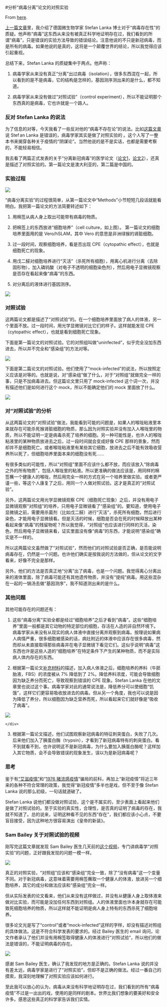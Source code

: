#分析“病毒分离”论文的对照实验

From [here](https://yinwang1.substack.com/p/stefan-lanka).

[上一篇文章](https://yinwang0.substack.com/p/the-virus-misconception)<span>里，我介绍了德国微生物学家 Stefan Lanka 博士对于“病毒存在性”的质疑。他声称“病毒”这东西从来没有被真正科学地证明存在过，我们看到的所谓“病毒”，只是错误的实验方法导致的错误结论。注意他说的不只是新冠病毒，而是所有的病毒。如果他说的是真的，这将是一个颠覆世界的结论，所以我觉得应该引起重视。</span>

总结下来，Stefan Lanka 的质疑集中于两点。他声称：

1.  病毒学家从来没有真正“分离”出过病毒（isolation），很多东西混在一起，所以看到的是不是病毒，它的结构是怎样的，基因测序测出来的是什么，都不知道。

2.  病毒学家从来没有做过“对照试验”（control experiment），所以不能证明那个东西真的是病毒，它也许就是一个路人。

### 反对 Stefan Lanka 的说法

<span>为了信息的对等，今天我看了一些反对他的“病毒不存在论”的说法。比如</span>[这篇文章](https://integralworld.net/visser203.html)<span>说 Stef an Lanka 是错误的，病毒学家其实是做了对照实验的 。这个人写了一整本书来揭穿各种关于疫情的“阴谋论”。当然他说的是不是实话，也都是需要考察的，不能轻易相信。</span>

<span>我去看了两篇正式发表的关于“分离新冠病毒”的医学论文（</span>[论文1](https://www.ncbi.nlm.nih.gov/pmc/articles/PMC7228321/)<span>，</span>[论文2](https://www.ncbi.nlm.nih.gov/pmc/articles/PMC7092803/)<span>），还真是描述了对照实验的。第一篇论文是澳大利亚的，第二篇是中国的。</span>

### 实验过程

![](https://substackcdn.com/image/fetch/w_1456,c_limit,f_auto,q_auto:good,fl_progressive:steep/https%3A%2F%2Fbucketeer-e05bbc84-baa3-437e-9518-adb32be77984.s3.amazonaws.com%2Fpublic%2Fimages%2Fd914879b-d252-4e23-8889-7c6fde727358_725x480.jpeg)

“病毒分离实验”的过程很简单，从第一篇论文中“Methods”小节短短几段话就能看明白。我把第一篇论文的方法简要转述如下：

1.  用棉签从病人身上取出可能带有病毒的物质。

2.  把棉签上的东西放进“细胞培养”（cell culture，如上图）。 第一篇论文的细胞培养里面用的是 Vero/hSLAM，其中 Vero 的意思是非洲绿猴的肾脏细胞。

3.  过一段时间，观察细胞培养，看是否出现 CPE（cytopathic effect），也就是细胞死亡的现象。

4.  用戊二醛对细胞培养进行“灭活”（杀死所有细胞），用离心机进行分离（去除固形物），加入磷钨酸（对电子不透明的细胞染色剂），然后用电子显微镜观察是否存在看起来像“病毒”的东西。

5.  对分离后的液体进行基因测序。

![](https://substackcdn.com/image/fetch/w_1456,c_limit,f_auto,q_auto:good,fl_progressive:steep/https%3A%2F%2Fbucketeer-e05bbc84-baa3-437e-9518-adb32be77984.s3.amazonaws.com%2Fpublic%2Fimages%2Fc861ef6d-f7c2-49f6-97ac-8a214e1a402f_1621x1533.jpeg)

<figcaption class="image-caption"></figcaption>

### 对照试验

这两篇论文都是描述了“对照试验”的。在一个细胞培养里面放了病人的体液，另一个里面不放。过一段时间，用光学显微镜对比它们的样子。这样就能发现 CPE（cytopathic effect），也就是看到细胞死亡现象。

下面是第一篇论文的对照试验。它的对照组叫做“uninfected”，似乎完全没加东西进去，所以并不完全和“感染组”的方法对等。

![](https://substackcdn.com/image/fetch/w_1456,c_limit,f_auto,q_auto:good,fl_progressive:steep/https%3A%2F%2Fbucketeer-e05bbc84-baa3-437e-9518-adb32be77984.s3.amazonaws.com%2Fpublic%2Fimages%2F06cfcf5c-53fe-48a8-afbc-54be26a0dfc0_974x1513.jpeg)

下面是第二篇论文的对照试验。他们使用了“mock-infected”的说法，所以按照定义应该是对等的。也就是说，对“感染组”做了什么，对于“对照组”就做完全一样的事，只是不加病毒进去。但这篇论文里只用了 mock-infected 这个词一次，并没有描述他们是如何进行这个 mock，所以不能确定他们的 mock 里面放了什么。

![](https://substackcdn.com/image/fetch/w_1456,c_limit,f_auto,q_auto:good,fl_progressive:steep/https%3A%2F%2Fbucketeer-e05bbc84-baa3-437e-9518-adb32be77984.s3.amazonaws.com%2Fpublic%2Fimages%2Fafdbc8b4-3c5b-4fdf-9532-46fb0317df3b_1753x1195.jpeg)

### 对“对照试验”的分析

从这两篇论文的“对照试验”做法，我能看到可能的问题是，如果人的喉咙粘液里本来就存在可能杀死猴肾脏细胞的物质，那么因为对照实验并没有加入人喉咙里的物质，所以不能证明一定是病毒杀死了培养的细胞。另一种可能性是，也许人的喉咙粘液里的某种物质放进去之后，过一段时间就会变成好像 CPE 那样的景象，然而却并不是细胞死亡。或者喉咙粘液里有某些其它细胞，放进去之后不能有效吸收营养所以死了，但细胞培养里面本来的细胞没有死……

有很多类似的可能性，所以“对照组”里面不应该什么都不放，而应该放入“除病毒之外的所有物质”，包括人喉咙里的粘液。所以更准确的做法应该是，用同样的棉签蘸一个健康人的喉咙，然后用完全一样的方式在另一个培养里做实验。或者更严谨一些，等这个人康复了之后，用同一个人做对照试验。这才是真正的“对照试验”。

另外，这两篇论文用光学显微镜观察 CPE（细胞死亡现象）之后，并没有用电子显微镜观察“对照组”的培养，只用电子显微镜看了“感染组”的。要知道，使用电子显微镜之前，需要用杀菌剂（比如戊二醛）进行“灭活”，杀死所有细胞，然后进行染色，才能用电子显微镜看。但是灭活的时候，细胞是否会在死的时候释放出某种看起来像“病毒”的残留物呢？所以我觉得，“对照组”也应该进行同样的灭活，染色，然后用电子显微镜来看，证实里面没有像“病毒”的东西，才能说明“感染组”确实是不一样的。

所以这两篇论文虽然做了“对照试验”，然而他们的对照试验是否正确，是否能说明病毒存在，仍然是一个问题。也许他们确实是按我说的方法做的，但从论文的文字看来，好像不完全是那样。

另外，他们的方法是否真正地“分离”出了病毒，也是一个问题。我觉得离心分离出来的液体里面，除了病毒可能还有其他遗传物质，并没有“提纯”病毒。用这些混杂在一起的一锅汤去做“基因测序”，我不知道测出来的是什么。

### 其他问题

其他可能存在的问题还有：

1.  这些“病毒分离”实验全都是经过“细胞培养”之后才看到“病毒”。这些“细胞培养”里面一般都是其它动物的特定部位的细胞，存活在人造的非自然环境下。病毒学家从来没有从现实的病人体液中直接分离并观察到病毒。按理说如果病人病情严重，很多细胞被感染的话，病灶附近的体液中应该存在很多病毒，然而却从未直接取得那些病毒并在电子显微镜下看见它们。这似乎说明“病毒”这东西也许是这些人造的“细胞培养”在特定条件下产生的某种物质，而不是实际病人体内存在的东西。

2.  <span>根据第一篇论文</span>[补充材料](https://www.ncbi.nlm.nih.gov/pmc/articles/PMC7228321/bin/MJA2-212-459-s001.pdf)<span>的描述，加入病人体液之后，细胞培养的养料（牛胚胎液，FBS）的浓度被从 7% 降低到了 2%。降低养料浓度，可能会导致细胞因为缺乏养分而死亡，导致观察到错误的 CPE 现象。Stefan Lanka 在他的文章里也说过这个事。病毒学家对此的通常说法是，降低养分可以使细胞“饥饿”，这样它们更容易吸收放进去的病毒。但从另一个角度，我也可以说是因为降低了养分，所以细胞因为缺乏营养而死，所以看起来它们就好像是“吸收了病毒”。</span>

    <div class="captioned-image-container">

![](https://substackcdn.com/image/fetch/w_1456,c_limit,f_auto,q_auto:good,fl_progressive:steep/https%3A%2F%2Fbucketeer-e05bbc84-baa3-437e-9518-adb32be77984.s3.amazonaws.com%2Fpublic%2Fimages%2F3e02c7bb-75a2-49c5-9c37-4280d7df402c_1507x1230.jpeg)

    </div>

3.  根据第一篇论文描述，他们试图观察新冠病毒的特征刺突蛋白，失败了几次。后来他们加入了胰蛋白酶（trypsin），才看到了新冠病毒特有的刺突蛋白。看不到就看不到，也许说明这不是新冠病毒，为什么要加入胰蛋白酶呢？这样加入其它物质，会不会导致错误的现象发生，误以为是新冠病毒呢？

### 思考

<span>鉴于有</span>[“艾滋疫情”](https://yinwang0.substack.com/p/2e4)<span>和“</span>[1976 猪流感疫情](https://yinwang0.substack.com/p/1976)<span>”骗局的前科，再加上“新冠疫情”将近三年来的各种不符合常理的政策，我觉得“新冠疫情”多半也是戏，但不至于像 Stefan Lanka 说的那么初级，一句话就道破了。</span>

Stefan Lanka 说他们都没做对照试验，这个是不属实的，至少表面上看起来他们是做了对照试验的。至于实验的真实性，合理性，是否真的证明了病毒的存在，我就不知道了。总的说来，证明这种看不见的东西“存在”，我们都应该小心点，不要盲目接受，因为这种地方很容易演出《皇帝的新装》。

### Sam Bailey 关于对照试验的视频

<span>刚写完这篇文章就发现 Sam Bailey 医生几天前的</span>[这个视频](https://odysee.com/@drsambailey:c/Secrets-of-Virology-Control-Experiments:e)<span>，专门讲病毒学“对照实验”的问题，正好跟我发现的问题一模一样。</span>

![](https://substackcdn.com/image/fetch/w_1456,c_limit,f_auto,q_auto:good,fl_progressive:steep/https%3A%2F%2Fbucketeer-e05bbc84-baa3-437e-9518-adb32be77984.s3.amazonaws.com%2Fpublic%2Fimages%2F65d3f526-cc11-4d39-b774-ed7cebccd8de_521x385.jpeg)

真正的对照实验，“对照组”应该和“感染组”完全一致，除了“没有病毒”这一个变量不同。对于新冠病毒，这意味着需要用棉签蘸取一个健康人的体液，放进另一个细胞培养，其它的成分和做法应该和“感染组”完全一样。

但从实际发表的论文看来，他们从来没有这样做过，并没有从健康人身上取体液来做对比实验，而可能是没加任何东西到对照组。人的体液里面也许本身就存在可能致死细胞培养的物质，所以这样就不能证明是病人身上特有的东西杀死了细胞培养。

很多论文光是写了“control”或者“mock-infected”这样的字样，却没有描述对照组的具体做法。这是不符合科学发表的要求的。经过 Bailey 医生的 email 询问，论文作者承认了他们并没有用棉签取得健康人的体液进行“对照试验”，所以他们的做法是错误的，不能证明病毒的存在。

![](https://substackcdn.com/image/fetch/w_1456,c_limit,f_auto,q_auto:good,fl_progressive:steep/https%3A%2F%2Fbucketeer-e05bbc84-baa3-437e-9518-adb32be77984.s3.amazonaws.com%2Fpublic%2Fimages%2F9cfd04ff-bcdd-4a99-b3d3-5708bf2f77c9_2388x1339.jpeg)

感谢 Sam Bailey 医生，确认了我发现的地方是正确的。Stefan Lanka 说的并没有差太远，病毒学家是进行了“对照实验”，但却不是正确的做法。经过一番自己的摸索，我深刻地理解了对照实验应该如何进行。

至此我可以放心的认为，病毒从来没有科学地证明存在过，我们看到的所有“病毒疫情”不过是一出出的戏，使用的是同样的剧本。世界比我们想象的要美好和安全许多。感恩这些真正的科学家告诉我们实情。
